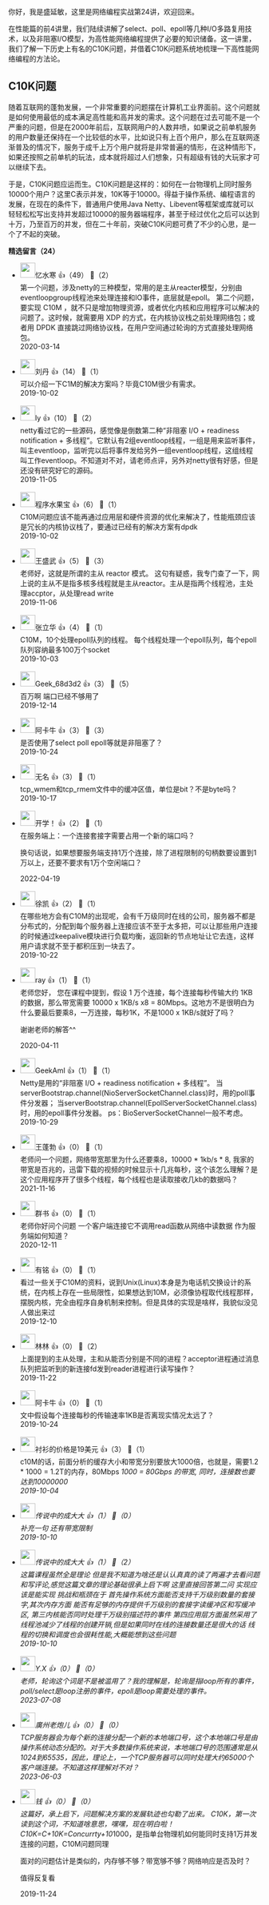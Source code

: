 你好，我是盛延敏，这里是网络编程实战第24讲，欢迎回来。

在性能篇的前4讲里，我们陆续讲解了select、poll、epoll等几种I/O多路复用技术，以及非阻塞I/O模型，为高性能网络编程提供了必要的知识储备。这一讲里，我们了解一下历史上有名的C10K问题，并借着C10K问题系统地梳理一下高性能网络编程的方法论。

## C10K问题

随着互联网的蓬勃发展，一个非常重要的问题摆在计算机工业界面前。这个问题就是如何使用最低的成本满足高性能和高并发的需求。这个问题在过去可能不是一个严重的问题，但是在2000年前后，互联网用户的人数井喷，如果说之前单机服务的用户数量还保持在一个比较低的水平，比如说只有上百个用户，那么在互联网逐渐普及的情况下，服务于成千上万个用户就将是非常普遍的情形，在这种情形下，如果还按照之前单机的玩法，成本就将超过人们想象，只有超级有钱的大玩家才可以继续下去。

于是，C10K问题应运而生。C10K问题是这样的：如何在一台物理机上同时服务10000个用户？这里C表示并发，10K等于10000。得益于操作系统、编程语言的发展，在现在的条件下，普通用户使用Java Netty、Libevent等框架或库就可以轻轻松松写出支持并发超过10000的服务器端程序，甚至于经过优化之后可以达到十万，乃至百万的并发，但在二十年前，突破C10K问题可费了不少的心思，是一个了不起的突破。
<div><strong>精选留言（24）</strong></div><ul>
<li><img src="https://static001.geekbang.org/account/avatar/00/11/82/3d/356fc3d6.jpg" width="30px"><span>忆水寒</span> 👍（49） 💬（2）<div>第一个问题，涉及netty的三种模型，常用的是主从reacter模型，分别由eventloopgroup线程池来处理连接和IO事件，底层就是epoll。
第二个问题，要实现 C10M ，就不只是增加物理资源，或者优化内核和应用程序可以解决的问题了。这时候，就需要用 XDP 的方式，在内核协议栈之前处理网络包；或者用 DPDK 直接跳过网络协议栈，在用户空间通过轮询的方式直接处理网络包。</div>2020-03-14</li><br/><li><img src="https://static001.geekbang.org/account/avatar/00/10/82/42/8b04d489.jpg" width="30px"><span>刘丹</span> 👍（14） 💬（1）<div>可以介绍一下C1M的解决方案吗？毕竟C10M很少有需求。</div>2019-10-02</li><br/><li><img src="https://static001.geekbang.org/account/avatar/00/12/a3/fc/379387a4.jpg" width="30px"><span>ly</span> 👍（10） 💬（2）<div>netty看过它的一些源码，感觉像是倒数第二种“非阻塞 I&#47;O +  readiness notification + 多线程”。它默认有2组eventloop线程，一组是用来监听事件，叫主eventloop，监听完以后将事件发给另外一组eventloop线程，这组线程叫工作eventloop。不知道对不对，请老师点评，另外对netty很有好感，但是还没有研究好它的源码。</div>2019-11-05</li><br/><li><img src="http://thirdwx.qlogo.cn/mmopen/vi_32/DYAIOgq83eqyicZYyW7ahaXgXUD8ZAS8x0t8jx5rYLhwbUCJiawRepKIZfsLdkxdQ9XQMo99c1UDibmNVfFnAqwPg/132" width="30px"><span>程序水果宝</span> 👍（6） 💬（1）<div>C10M问题应该不能再通过应用层和硬件资源的优化来解决了，性能瓶颈应该是冗长的内核协议栈了，要通过已经有的解决方案有dpdk</div>2019-10-02</li><br/><li><img src="https://static001.geekbang.org/account/avatar/00/12/0b/34/f41d73a4.jpg" width="30px"><span>王盛武</span> 👍（5） 💬（3）<div>老师好，这就是所谓的主从 reactor 模式。  这句有疑惑，我专门查了一下，网上说的主从不是指多核多线程就是主从reactor。主从是指两个线程池，主处理accptor，从处理read write</div>2019-11-06</li><br/><li><img src="https://static001.geekbang.org/account/avatar/00/12/cb/61/b62d8a3b.jpg" width="30px"><span>张立华</span> 👍（4） 💬（1）<div>C10M，10个处理epoll队列的线程。 每个线程处理一个epoll队列，每个epoll队列容纳最多100万个socket</div>2019-10-03</li><br/><li><img src="https://thirdwx.qlogo.cn/mmopen/vi_32/DYAIOgq83eqf54z1ZmqQY1kmJ6t1HAnrqMM3j6WKf0oDeVLhtnA2ZUKY6AX9MK6RjvcO8SiczXy3uU0IzBQ3tpw/132" width="30px"><span>Geek_68d3d2</span> 👍（3） 💬（5）<div>百万啊 端口已经不够用了</div>2019-12-14</li><br/><li><img src="https://static001.geekbang.org/account/avatar/00/0f/99/27/47aa9dea.jpg" width="30px"><span>阿卡牛</span> 👍（3） 💬（3）<div>是否使用了select poll epoll等就是非阻塞了？</div>2019-10-24</li><br/><li><img src="https://static001.geekbang.org/account/avatar/00/10/f0/61/68462a07.jpg" width="30px"><span>无名</span> 👍（3） 💬（1）<div>tcp_wmem和tcp_rmem文件中的缓冲区值，单位是bit？不是byte吗？</div>2019-10-17</li><br/><li><img src="https://static001.geekbang.org/account/avatar/00/2d/7c/45/949ec41d.jpg" width="30px"><span>开学！</span> 👍（2） 💬（1）<div>在服务端上：一个连接套接字需要占用一个新的端口吗？

换句话说，如果想要服务端支持1万个连接，除了进程限制的句柄数要设置到1万以上，还要不要求有1万个空闲端口？</div>2022-04-19</li><br/><li><img src="https://static001.geekbang.org/account/avatar/00/12/ff/3f/bbb8a88c.jpg" width="30px"><span>徐凯</span> 👍（2） 💬（1）<div>在哪些地方会有C10M的出现呢，会有千万级同时在线的公司，服务器不都是分布式的，分配到每个服务器上连接应该不至于太多把，可以让那些用户连接的时候通过keepalive模块进行负载均衡，返回新的节点地址让它去连，这样用户请求就不至于都积压到一块去了。</div>2019-10-22</li><br/><li><img src="" width="30px"><span>ray</span> 👍（1） 💬（1）<div>老师您好，
您在课程中提到，假设 1 万个连接，每个连接每秒传输大约 1KB 的数据，那么带宽需要 10000 x 1KB&#47;s x8 = 80Mbps。这地方不是很明白为什么要最后要乘8，一万连接，每秒1K，不是1000 x 1KB&#47;s就好了吗？

谢谢老师的解答^^</div>2020-04-11</li><br/><li><img src="https://static001.geekbang.org/account/avatar/00/0f/55/e6/87197b10.jpg" width="30px"><span>GeekAmI</span> 👍（1） 💬（1）<div>Netty是用的“非阻塞 I&#47;O +  readiness notification + 多线程”。
当serverBootstrap.channel(NioServerSocketChannel.class)时，用的poll事件分发器；
当serverBootstrap.channel(EpollServerSocketChannel.class)时，用的epoll事件分发器。
ps：BioServerSocketChannel一般不考虑。</div>2019-10-29</li><br/><li><img src="https://static001.geekbang.org/account/avatar/00/25/62/78/6e7642a3.jpg" width="30px"><span>王蓬勃</span> 👍（0） 💬（1）<div>老师问一个问题，网络带宽那里为什么还要乘8，10000 * 1kb&#47;s * 8,  我家的带宽是百兆的，迅雷下载的视频的时候显示十几兆每秒，这个该怎么理解？是这个应用程序开了很多个线程，每个线程也是读取接收几kb的数据吗？</div>2021-11-16</li><br/><li><img src="https://static001.geekbang.org/account/avatar/00/15/ed/6c/6fb35017.jpg" width="30px"><span>群书</span> 👍（0） 💬（1）<div>老师你好问个问题 一个客户端连接它不调用read函数从网络中读数据 作为服务端如何知道？</div>2020-12-11</li><br/><li><img src="http://thirdwx.qlogo.cn/mmopen/vi_32/3XbCueYYVWTiclv8T5tFpwiblOxLphvSZxL4ujMdqVMibZnOiaFK2C5nKRGv407iaAsrI0CDICYVQJtiaITzkjfjbvrQ/132" width="30px"><span>有铭</span> 👍（0） 💬（1）<div>看过一些关于C10M的资料，说到Unix(Linux)本身是为电话机交换设计的系统，在内核上存在一些局限性，如果想达到10M，必须像协程取代线程那样，摆脱内核，完全由程序自身机制来控制。但是具体的实现是啥样，我貌似没见人做出来过</div>2019-12-10</li><br/><li><img src="https://static001.geekbang.org/account/avatar/00/18/9d/ab/6589d91a.jpg" width="30px"><span>林林</span> 👍（0） 💬（2）<div>上面提到的主从处理，主和从能否分别是不同的进程？acceptor进程通过消息队列把监听到的新连接fd发到reader进程进行读写操作？</div>2019-11-22</li><br/><li><img src="https://static001.geekbang.org/account/avatar/00/0f/99/27/47aa9dea.jpg" width="30px"><span>阿卡牛</span> 👍（0） 💬（1）<div>文中假设每个连接每秒的传输速率1KB是否离现实情况太远了？</div>2019-10-24</li><br/><li><img src="http://thirdwx.qlogo.cn/mmopen/vi_32/Q0j4TwGTfTKVUskibDnhMt5MCIJ8227HWkeg2wEEyewps8GuWhWaY5fy7Ya56bu2ktMlxdla3K29Wqia9efCkWaQ/132" width="30px"><span>衬衫的价格是19美元</span> 👍（3） 💬（1）<div>c10M的话，前面分析的缓存大小和带宽分别要放大1000倍，也就是，需要1.2 * 1000 = 1.2T的内存，80Mbps *1000 = 80Gbps 的带宽, 同时，连接数也要达到10000000</div>2019-10-04</li><br/><li><img src="https://static001.geekbang.org/account/avatar/00/12/df/1e/cea897e8.jpg" width="30px"><span>传说中的成大大</span> 👍（1） 💬（0）<div>补充一句 还有带宽限制</div>2019-10-10</li><br/><li><img src="https://static001.geekbang.org/account/avatar/00/12/df/1e/cea897e8.jpg" width="30px"><span>传说中的成大大</span> 👍（1） 💬（2）<div>这篇课程虽然全是理论 但是我不知道为啥还是认认真真的读了两遍才去看问题和写评论,感觉这篇文章的理论基础很承上启下啊
这里直接回答第二问 实现应该是能实现 挑战和瓶颈在于 首先操作系统方面能否支持千万级别数量的套接字,其次内存方面 能否有足够的内存提供千万级别的套接字读缓冲区和写缓冲区, 第三内核能否同时处理千万级别描述符的事件 第四应用层方面虽然采用了线程池减少了线程的创建开销,但是如果同时在线的连接数量还是很大的话 线程的切换和调度也会很耗性能,大概能想到这些问题</div>2019-10-10</li><br/><li><img src="https://static001.geekbang.org/account/avatar/00/37/e6/48/c8ca3db6.jpg" width="30px"><span>Y.X</span> 👍（0） 💬（0）<div>老师，轮询这个词是不是被滥用了？我的理解是，轮询是指loop所有的事件，poll&#47;select是loop注册的事件，epoll是loop需要处理的事件。</div>2023-07-08</li><br/><li><img src="https://static001.geekbang.org/account/avatar/00/10/cf/69/f5309c93.jpg" width="30px"><span>廣州老炮儿</span> 👍（0） 💬（0）<div>TCP服务器会为每个新的连接分配一个新的本地端口号，这个本地端口号是由操作系统动态分配的。对于大多数操作系统来说，本地端口号的范围通常是从1024到65535，因此，理论上，一个TCP服务器可以同时处理大约65000个客户端连接。不知道这样理解对不对？</div>2023-06-03</li><br/><li><img src="https://static001.geekbang.org/account/avatar/00/0f/67/f4/9a1feb59.jpg" width="30px"><span>钱</span> 👍（0） 💬（0）<div>这篇好，承上启下，问题解决方案的发展轨迹也勾勒了出来。
C10K，第一次读到这个词，不知道啥意思，嘿嘿，现在明白啦！
C10K=C+10K=Concurrty+10*1000，是指单台物理机如何能同时支持1万并发连接的问题，C10M问题同理

面对的问题估计是类似的，内存够不够？带宽够不够？网络响应是否及时？

值得反复看</div>2019-11-24</li><br/>
</ul>
